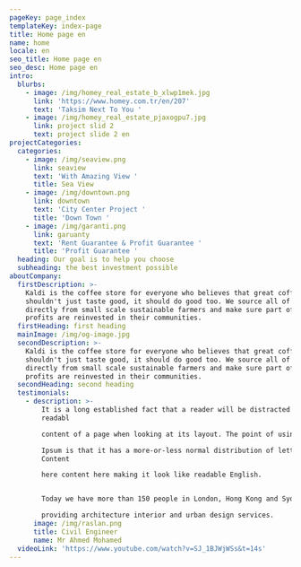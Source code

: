 ```yaml
---
pageKey: page_index
templateKey: index-page
title: Home page en
name: home
locale: en
seo_title: Home page en
seo_desc: Home page en
intro:
  blurbs:
    - image: /img/homey_real_estate_b_xlwp1mek.jpg
      link: 'https://www.homey.com.tr/en/207'
      text: 'Taksim Next To You '
    - image: /img/homey_real_estate_pjaxogpu7.jpg
      link: project slid 2
      text: project slide 2 en
projectCategories:
  categories:
    - image: /img/seaview.png
      link: seaview
      text: 'With Amazing View '
      title: Sea View
    - image: /img/downtown.png
      link: downtown
      text: 'City Center Project '
      title: 'Down Town '
    - image: /img/garanti.png
      link: garuanty
      text: 'Rent Guarantee & Profit Guarantee '
      title: 'Profit Guarantee '
  heading: Our goal is to help you choose
  subheading: the best investment possible
aboutCompany:
  firstDescription: >-
    Kaldi is the coffee store for everyone who believes that great coffee
    shouldn't just taste good, it should do good too. We source all of our beans
    directly from small scale sustainable farmers and make sure part of the
    profits are reinvested in their communities.
  firstHeading: first heading
  mainImage: /img/og-image.jpg
  secondDescription: >-
    Kaldi is the coffee store for everyone who believes that great coffee
    shouldn't just taste good, it should do good too. We source all of our beans
    directly from small scale sustainable farmers and make sure part of the
    profits are reinvested in their communities.
  secondHeading: second heading
  testimonials:
    - description: >-
        It is a long established fact that a reader will be distracted by the
        readabl

        content of a page when looking at its layout. The point of using Lorem

        Ipsum is that it has a more-or-less normal distribution of letters,
        Content

        here content here making it look like readable English.


        Today we have more than 150 people in London, Hong Kong and Sydney

        providing architecture interior and urban design services.
      image: /img/raslan.png
      title: Civil Engineer
      name: Mr Ahmed Mohamed
  videoLink: 'https://www.youtube.com/watch?v=SJ_1BJWjWSs&t=14s'
---
```


